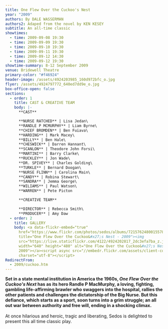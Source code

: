 ```yaml
---
title: One Flew Over the Cuckoo's Nest
year: "2009"
authors: By DALE WASSERMAN
authors2: Adaped from the novel by KEN KESEY
subtitle: An all-time classic
showtimes:
  - time: 2009-09-08 19:30
  - time: 2009-09-09 19:30
  - time: 2009-09-10 19:30
  - time: 2009-09-11 19:30
  - time: 2009-09-12 14:30
  - time: 2009-09-12 19:30
showtime-summary: 8-12 September 2009
venue: Bridewell Theatre
primary-color: "#f46924"
header-image: /assets/4924203985_160d972bfc_o.jpg
flyer: /assets/4924797772_640ed7dd9e_o.jpg
box-office-open: false
sections:
  - order: 1
    title: CAST & CREATIVE TEAM
    body: |-
      **CAST**

      **NURSE RATCHED** | Lisa Jedan\
      **RANDLE P MCMURPHY** | Liam Byrne\
      **CHIEF BROMDEN** | Ben Fuiava\
      **HARDING** | Mark Macey\
      **BILLY** | Ben Hale\
      **CHESWICK** | Darren Hannant\
      **SCANLON** | Theodore John Forsi\
      **MARTINI** | Barry Clarke\
      **RUCKLEY** | Jon Wade\
      **DR. SPIVEY** | Charles Golding\
      **TURKLE** | Bernard Doogan\
      **NURSE FLINN** | Carolina Main\
      **CANDY** | Robina Stewart\
      **SANDRA** | Jemma George\
      **WILIAMS** | Paul Watson\
      **WARREN** | Pete Picton

      **CREATIVE TEAM**

      **DIRECTOR** | Rebecca Smith\
      **PRODUCER** | Amy Daw
  - order: 2
    title: GALLERY
    body: <a data-flickr-embed="true"
      href="https://www.flickr.com/photos/sedos/albums/72157624800155784"
      title="One Flew Over the Cuckoo&#x27;s Nest - 2009"><img
      src="https://live.staticflickr.com/4122/4924202817_2dc3efa7ba_z.jpg"
      width="640" height="480" alt="One Flew Over the Cuckoo&#x27;s Nest -
      2009"></a><script async src="//embedr.flickr.com/assets/client-code.js"
      charset="utf-8"></script>
RedirectFrom:
  - 2009/cuckoo.htm
---
```

**Set in a state mental institution in America the 1960s, *One Flew Over the Cuckoo's Next* has as its hero Randle P MacMurphy, a loving, fighting, gambling life-affirming brawler who swaggers into the hospital, rallies the other patients and challenges the dictatorship of the Big Nurse. But this defiance, which starts as a sport, soon turns into a grim struggle; an all out war between authority and free will, ending in a shocking climax.**\
\
At once hilarious and heroic, tragic and liberating, Sedos is delighted to present this all time classic play.
